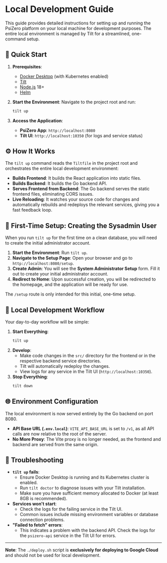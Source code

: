 # Local Development Guide

This guide provides detailed instructions for setting up and running the PsiZero platform on your local machine for development purposes. The entire local environment is managed by Tilt for a streamlined, one-command setup.

## 🚀 Quick Start

1.  **Prerequisites**:
    *   [Docker Desktop](https://www.docker.com/products/docker-desktop/) (with Kubernetes enabled)
    *   [Tilt](https://tilt.dev/)
    *   [Node.js](https://nodejs.org/) 18+
    *   [Helm](https://helm.sh/)

2.  **Start the Environment**:
    Navigate to the project root and run:
    ```bash
    tilt up
    ```

3.  **Access the Application**:
    *   **PsiZero App**: `http://localhost:8080`
    *   **Tilt UI**: `http://localhost:10350` (for logs and service status)

## ⚙️ How It Works

The `tilt up` command reads the `Tiltfile` in the project root and orchestrates the entire local development environment:

*   **Builds Frontend**: It builds the React application into static files.
*   **Builds Backend**: It builds the Go backend API.
*   **Serves Frontend from Backend**: The Go backend serves the static frontend files, eliminating CORS issues.
*   **Live Reloading**: It watches your source code for changes and automatically rebuilds and redeploys the relevant services, giving you a fast feedback loop.

## 🔑 First-Time Setup: Creating the Sysadmin User

When you run `tilt up` for the first time on a clean database, you will need to create the initial administrator account.

1.  **Start the Environment**: Run `tilt up`.
2.  **Navigate to the Setup Page**: Open your browser and go to `http://localhost:8080/setup`.
3.  **Create Admin**: You will see the **System Administrator Setup** form. Fill it out to create your initial administrator account.
4.  **Redirect to Home**: Upon successful creation, you will be redirected to the homepage, and the application will be ready for use.

The `/setup` route is only intended for this initial, one-time setup.

## 🔧 Local Development Workflow

Your day-to-day workflow will be simple:

1.  **Start Everything**:
    ```bash
    tilt up
    ```
2.  **Develop**:
    *   Make code changes in the `src/` directory for the frontend or in the respective backend service directories.
    *   Tilt will automatically redeploy the changes.
    *   View logs for any service in the Tilt UI (`http://localhost:10350`).
3.  **Stop Everything**:
    ```bash
    tilt down
    ```

## 🌐 Environment Configuration

The local environment is now served entirely by the Go backend on port 8080.

*   **API Base URL (`.env.local`)**: `VITE_API_BASE_URL` is set to `/v1`, as all API calls are now relative to the root of the server.
*   **No More Proxy**: The Vite proxy is no longer needed, as the frontend and backend are served from the same origin.

## 🐛 Troubleshooting

*   **`tilt up` fails**:
    *   Ensure Docker Desktop is running and its Kubernetes cluster is enabled.
    *   Run `tilt doctor` to diagnose issues with your Tilt installation.
    *   Make sure you have sufficient memory allocated to Docker (at least 8GB is recommended).
*   **Services won't start**:
    *   Check the logs for the failing service in the Tilt UI.
    *   Common issues include missing environment variables or database connection problems.
*   **"Failed to fetch" errors**:
    *   This indicates a problem with the backend API. Check the logs for the `psizero-api` service in the Tilt UI for errors.

---

**Note**: The `./deploy.sh` script is **exclusively for deploying to Google Cloud** and should not be used for local development.
